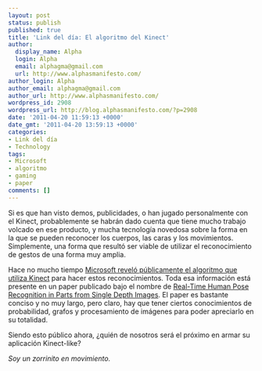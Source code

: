 ```yaml
---
layout: post
status: publish
published: true
title: 'Link del día: El algoritmo del Kinect'
author:
  display_name: Alpha
  login: Alpha
  email: alphagma@gmail.com
  url: http://www.alphasmanifesto.com/
author_login: Alpha
author_email: alphagma@gmail.com
author_url: http://www.alphasmanifesto.com/
wordpress_id: 2908
wordpress_url: http://blog.alphasmanifesto.com/?p=2908
date: '2011-04-20 11:59:13 +0000'
date_gmt: '2011-04-20 13:59:13 +0000'
categories:
- Link del día
- Technology
tags:
- Microsoft
- algoritmo
- gaming
- paper
comments: []
---
```


Si es que han visto demos, publicidades, o han jugado personalmente con el Kinect, probablemente se habrán dado cuenta que tiene mucho trabajo volcado en ese producto, y mucha tecnología novedosa sobre la forma en la que se pueden reconocer los cuerpos, las caras y los movimientos. Simplemente, una forma que resultó ser viable de utilizar el reconocimiento de gestos de una forma muy amplia.

Hace no mucho tiempo <a href="http://www.developerfusion.com/news/116479/microsoft-paper-reveals-kinect-body-tracking-algorithm/">Microsoft reveló públicamente el algoritmo que utiliza Kinect</a> para hacer estos reconocimientos. Toda esa información está presente en un paper publicado bajo el nombre de <a href="http://research.microsoft.com/pubs/145347/BodyPartRecognition.pdf">Real-Time Human Pose Recognition in Parts from Single Depth Images</a>. El paper es bastante conciso y no muy largo, pero claro, hay que tener ciertos conocimientos de probabilidad, grafos y procesamiento de imágenes para poder apreciarlo en su totalidad.

Siendo esto público ahora,  ¿quién de nosotros será el próximo en armar su aplicación Kinect-like?

_Soy un zorrinito en movimiento._
